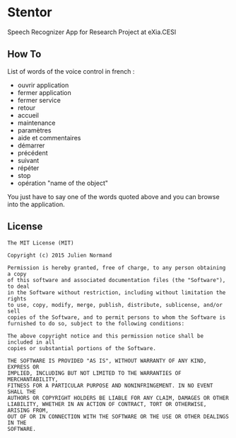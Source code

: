 # Stentor
Speech Recognizer App for Research Project at eXia.CESI

How To
---
List of words of the voice control in french :
* ouvrir application
* fermer application
* fermer service
* retour
* accueil
* maintenance
* paramètres
* aide et commentaires
* démarrer
* précédent
* suivant
* répéter
* stop
* opération "name of the object"

You just have to say one of the words quoted above and you can browse into the application.

License
---
```
The MIT License (MIT)

Copyright (c) 2015 Julien Normand

Permission is hereby granted, free of charge, to any person obtaining a copy
of this software and associated documentation files (the "Software"), to deal
in the Software without restriction, including without limitation the rights
to use, copy, modify, merge, publish, distribute, sublicense, and/or sell
copies of the Software, and to permit persons to whom the Software is
furnished to do so, subject to the following conditions:

The above copyright notice and this permission notice shall be included in all
copies or substantial portions of the Software.

THE SOFTWARE IS PROVIDED "AS IS", WITHOUT WARRANTY OF ANY KIND, EXPRESS OR
IMPLIED, INCLUDING BUT NOT LIMITED TO THE WARRANTIES OF MERCHANTABILITY,
FITNESS FOR A PARTICULAR PURPOSE AND NONINFRINGEMENT. IN NO EVENT SHALL THE
AUTHORS OR COPYRIGHT HOLDERS BE LIABLE FOR ANY CLAIM, DAMAGES OR OTHER
LIABILITY, WHETHER IN AN ACTION OF CONTRACT, TORT OR OTHERWISE, ARISING FROM,
OUT OF OR IN CONNECTION WITH THE SOFTWARE OR THE USE OR OTHER DEALINGS IN THE
SOFTWARE.
```
